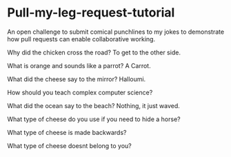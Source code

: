 # Pull-my-leg-request-tutorial
An open challenge to submit comical punchlines to my jokes to demonstrate how pull requests can enable collaborative working.

Why did the chicken cross the road?
To get to the other side.

What is orange and sounds like a parrot?
A Carrot.

What did the cheese say to the mirror?
Halloumi.

How should you teach complex computer science?


What did the ocean say to the beach?
Nothing, it just waved.

What type of cheese do you use if you need to hide a horse?


What type of cheese is made backwards?


What type of cheese doesnt belong to you?

